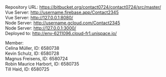 Repository URL: https://bitbucket.org/contact0724/contact0724/src/master/ <br>
Vue Server: http://username.firebase.app/Contact2345  <br>
Vue Server: http://127.0.0.1:8080/ <br>
Node Server: http://username.gcloud.com/Contact2345 <br>
Node Server: http://127.0.0.1:3000/ <br>
Deployed to: http://env-6211096.cloud-fr1.unispace.io/ <br>

Member: <br>
    Celina Müller, ID: 6580738 <br>
    Kevin Schulz, ID: 6580728 <br>
    Magnus Freisens, ID: 6580724 <br>
    Robin Maurice Harbort, ID: 6580735 <br>
    Till Haid, ID: 6580725 <br>

